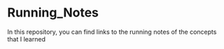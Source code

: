 # Running_Notes
In this repository, you can find links to the running notes of the concepts that I learned
